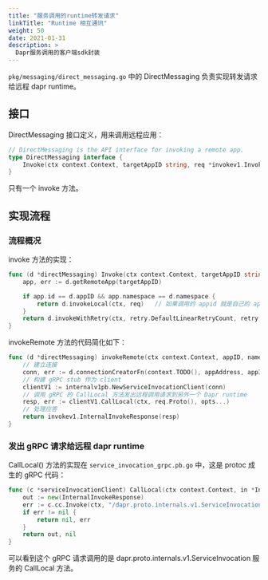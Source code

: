 ```yaml
---
title: "服务调用的runtime转发请求"
linkTitle: "Runtime 相互通讯"
weight: 50
date: 2021-01-31
description: >
  Dapr服务调用的客户端sdk封装
---
```


`pkg/messaging/direct_messaging.go` 中的 DirectMessaging 负责实现转发请求给远程 dapr runtime。

## 接口

DirectMessaging 接口定义，用来调用远程应用：

```go
// DirectMessaging is the API interface for invoking a remote app.
type DirectMessaging interface {
	Invoke(ctx context.Context, targetAppID string, req *invokev1.InvokeMethodRequest) (*invokev1.InvokeMethodResponse, error)
}
```

只有一个 invoke 方法。

## 实现流程

### 流程概况

invoke 方法的实现：

```go
func (d *directMessaging) Invoke(ctx context.Context, targetAppID string, req *invokev1.InvokeMethodRequest) (*invokev1.InvokeMethodResponse, error) {
	app, err := d.getRemoteApp(targetAppID)

	if app.id == d.appID && app.namespace == d.namespace {
		return d.invokeLocal(ctx, req)   // 如果调用的 appid 就是自己的 appid，这个场景好奇怪。忽略这里的代码先
	}
	return d.invokeWithRetry(ctx, retry.DefaultLinearRetryCount, retry.DefaultLinearBackoffInterval, app, d.invokeRemote, req)
}
```

invokeRemote 方法的代码简化如下：

```go
func (d *directMessaging) invokeRemote(ctx context.Context, appID, namespace, appAddress string, req *invokev1.InvokeMethodRequest) (*invokev1.InvokeMethodResponse, error) {
    // 建立连接
	conn, err := d.connectionCreatorFn(context.TODO(), appAddress, appID, namespace, false, false, false)
    // 构建 gRPC stub 作为 client
	clientV1 := internalv1pb.NewServiceInvocationClient(conn)
    // 调用 gRPC 的 CallLocal 方法发出远程调用请求到另外一个 Dapr runtime
	resp, err := clientV1.CallLocal(ctx, req.Proto(), opts...)
    // 处理应答
	return invokev1.InternalInvokeResponse(resp)
}
```

### 发出 gRPC 请求给远程 dapr runtime

CallLocal() 方法的实现在 `service_invocation_grpc.pb.go` 中，这是 protoc 成生的 gRPC 代码：

```go
func (c *serviceInvocationClient) CallLocal(ctx context.Context, in *InternalInvokeRequest, opts ...grpc.CallOption) (*InternalInvokeResponse, error) {
	out := new(InternalInvokeResponse)
	err := c.cc.Invoke(ctx, "/dapr.proto.internals.v1.ServiceInvocation/CallLocal", in, out, opts...)
	if err != nil {
		return nil, err
	}
	return out, nil
}
```

可以看到这个 gRPC 请求调用的是 dapr.proto.internals.v1.ServiceInvocation 服务的 CallLocal 方法。

